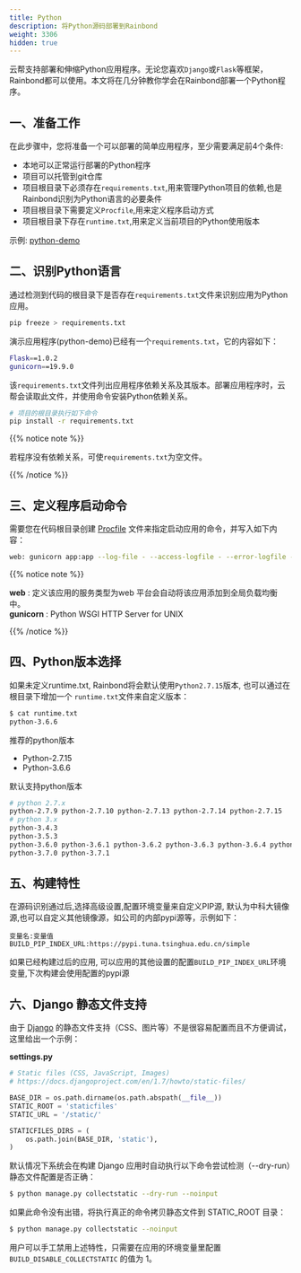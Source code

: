 ```yaml
---
title: Python
description: 将Python源码部署到Rainbond
weight: 3306
hidden: true
---
```


云帮支持部署和伸缩Python应用程序。无论您喜欢`Django`或`Flask`等框架，Rainbond都可以使用。本文将在几分钟教你学会在Rainbond部署一个Python程序。

## 一、准备工作

在此步骤中，您将准备一个可以部署的简单应用程序，至少需要满足前4个条件: 

- 本地可以正常运行部署的Python程序  
- 项目可以托管到git仓库  
- 项目根目录下必须存在`requirements.txt`,用来管理Python项目的依赖,也是Rainbond识别为Python语言的必要条件  
- 项目根目录下需要定义`Procfile`,用来定义程序启动方式
- 项目根目录下存在`runtime.txt`,用来定义当前项目的Python使用版本  

示例: [python-demo](https://github.com/goodrain/python-demo)

## 二、识别Python语言

通过检测到代码的根目录下是否存在`requirements.txt`文件来识别应用为Python应用。



```bash
pip freeze > requirements.txt
```

演示应用程序(python-demo)已经有一个`requirements.txt`，它的内容如下：

```bash
Flask==1.0.2
gunicorn==19.9.0
```

该`requirements.txt`文件列出应用程序依赖关系及其版本。部署应用程序时，云帮会读取此文件，并使用命令安装Python依赖关系。



```bash
# 项目的根目录执行如下命令
pip install -r requirements.txt
```

{{% notice note %}}

若程序没有依赖关系，可使`requirements.txt`为空文件。

{{% /notice %}}

## 三、定义程序启动命令

需要您在代码根目录创建 [Procfile](etc/procfile.html) 文件来指定启动应用的命令，并写入如下内容：



```bash
web: gunicorn app:app --log-file - --access-logfile - --error-logfile -
```

{{% notice note %}}

**web** : 定义该应用的服务类型为web 平台会自动将该应用添加到全局负载均衡中。    
**gunicorn** : Python WSGI HTTP Server for UNIX 

{{% /notice %}}

## 四、Python版本选择

如果未定义runtime.txt, Rainbond将会默认使用`Python2.7.15`版本, 也可以通过在根目录下增加一个 `runtime.txt`文件来自定义版本：

```bash
$ cat runtime.txt
python-3.6.6
```

推荐的python版本

- Python-2.7.15
- Python-3.6.6

默认支持python版本

```bash
# python 2.7.x
python-2.7.9 python-2.7.10 python-2.7.13 python-2.7.14 python-2.7.15 
# python 3.x
python-3.4.3
python-3.5.3 
python-3.6.0 python-3.6.1 python-3.6.2 python-3.6.3 python-3.6.4 python-3.6.5 python-3.6.6 
python-3.7.0 python-3.7.1
```

## 五、构建特性

在源码识别通过后,选择高级设置,配置环境变量来自定义PIP源, 默认为中科大镜像源,也可以自定义其他镜像源，如公司的内部pypi源等，示例如下：

```
变量名:变量值
BUILD_PIP_INDEX_URL:https://pypi.tuna.tsinghua.edu.cn/simple
```

如果已经构建过后的应用, 可以应用的其他设置的配置`BUILD_PIP_INDEX_URL`环境变量,下次构建会使用配置的pypi源

## 六、Django 静态文件支持

由于 [Django](https://www.djangoproject.com/) 的静态文件支持（CSS、图片等）不是很容易配置而且不方便调试，这里给出一个示例：

**settings.py**

```python
# Static files (CSS, JavaScript, Images)
# https://docs.djangoproject.com/en/1.7/howto/static-files/

BASE_DIR = os.path.dirname(os.path.abspath(__file__))
STATIC_ROOT = 'staticfiles'
STATIC_URL = '/static/'

STATICFILES_DIRS = (
    os.path.join(BASE_DIR, 'static'),
)
```

默认情况下系统会在构建 Django 应用时自动执行以下命令尝试检测（--dry-run）静态文件配置是否正确：

```bash
$ python manage.py collectstatic --dry-run --noinput
```

如果此命令没有出错，将执行真正的命令拷贝静态文件到 STATIC_ROOT 目录：

```bash
$ python manage.py collectstatic --noinput
```

用户可以手工禁用上述特性，只需要在应用的环境变量里配置 `BUILD_DISABLE_COLLECTSTATIC` 的值为 1。

<!--
## 七、Whitenoise

默认情况下，Django 在生产模式下不支持托管静态文件，我们推荐在生产环境下使用 [Whitenoise](https://pypi.io/project/whitenoise/)
项目托管静态文件作为最佳实践，以下是具体的安装和配置方式：

> 参考文档： 具体细节请查看 Django 文档的 [Managing static files](https://docs.djangoproject.com/en/1.7/howto/static-files/) 和[Deploying static files](https://docs.djangoproject.com/en/1.7/howto/static-files/) 章节。

### 7.1 安装 Whitenoise

```bash
$ pip install whitenoise
...
$ pip freeze > requirements.txt
```

**settings.py**

```python
# Simplified static file serving.
# https://warehouse.python.org/project/whitenoise/
STATICFILES_STORAGE = 'whitenoise.django.GzipManifestStaticFilesStorage'
```

**wsgi.py**

```python
from django.core.wsgi import get_wsgi_application
from whitenoise.django import DjangoWhiteNoise

application = get_wsgi_application()
application = DjangoWhiteNoise(application)
```
-->


